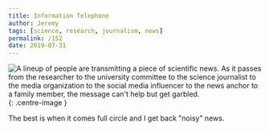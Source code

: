 ```yaml
---
title: Information Telephone
author: Jeremy
tags: [science, research, journalism, news]
permalink: /152
date: 2019-07-31
---
```


![A lineup of people are transmitting a piece of scientific news. As it passes from the researcher to the university committee to the science journalist to the media organization to the social media influencer to the news anchor to a family member, the message can't help but get garbled.](https://res.cloudinary.com/dh3hm8pb7/image/upload/c_scale,q_auto:best/v1535842782/Handwaving/Published/InformationTelephone.png){: .centre-image }

The best is when it comes full circle and I get back "noisy" news.
